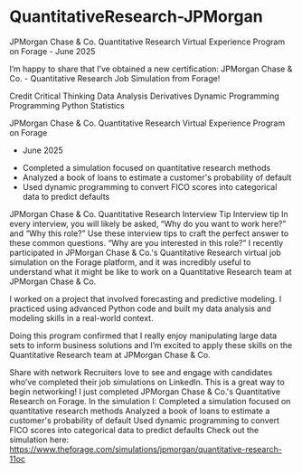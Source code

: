 # QuantitativeResearch-JPMorgan
JPMorgan Chase &amp; Co. Quantitative Research Virtual Experience Program on Forage - June 2025


I’m happy to share that I’ve obtained a new certification: JPMorgan Chase & Co. - Quantitative Research Job Simulation from Forage!


Credit
Critical Thinking
Data Analysis
Derivatives
Dynamic Programming
Programming
Python
Statistics



JPMorgan Chase & Co. Quantitative Research Virtual Experience Program on Forage
- June 2025


 * Completed a simulation focused on quantitative research methods 
 * Analyzed a book of loans to estimate a customer's probability of default
 * Used dynamic programming to convert FICO scores into categorical data to
   predict defaults




JPMorgan Chase & Co. Quantitative Research Interview Tip
Interview tip
In every interview, you will likely be asked, “Why do you want to work here?” and “Why this role?” Use these interview tips to craft the perfect answer to these common questions.
“Why are you interested in this role?”
I recently participated in JPMorgan Chase & Co.'s Quantitative Research virtual job simulation on the Forage platform, and it was incredibly useful to understand what it might be like to work on a Quantitative Research team at JPMorgan Chase & Co.

I worked on a project that involved forecasting and predictive modeling. I practiced using advanced Python code and built my data analysis and modeling skills in a real-world context.

Doing this program confirmed that I really enjoy manipulating large data sets to inform business solutions and I’m excited to apply these skills on the Quantitative Research team at JPMorgan Chase & Co.



Share with network
Recruiters love to see and engage with candidates who’ve completed their job simulations on LinkedIn. This is a great way to begin networking!
I just completed JPMorgan Chase & Co.'s Quantitative Research on Forage. In the simulation I:
Completed a simulation focused on quantitative research methods 
Analyzed a book of loans to estimate a customer's probability of default
Used dynamic programming to convert FICO scores into categorical data to predict defaults
Check out the simulation here: https://www.theforage.com/simulations/jpmorgan/quantitative-research-11oc
